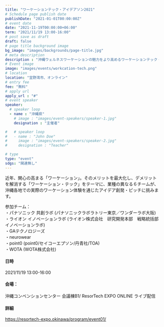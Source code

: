 ```yaml
---
title: "ワーケーションテック・アイデアソン2021"
# Schedule page publish date
publishDate: "2021-01-01T00:00:00Z"
# event date
date: "2021-11-19T00:00:00+06:00"
term: "2021/11/19 13:00-16:00"
# post save as draft
draft: false
# page title background image
bg_image: "images/backgrounds/page-title.jpg"
# meta description
description : "沖縄ウェルネスワーケーションの魅力をより高めるワーケーションテック・アイデアソン2021"
# Event image
image: "images/events/workcation-tech.png"
# location
location: "宜野湾市、オンライン"
# entry fee
fee: "無料"
# apply url
apply_url : "#"
# event speaker
speaker:
  # speaker loop
  - name : "沖縄県"
    # image : "images/event-speakers/speaker-1.jpg"
    designation : "主催者"

#   # speaker loop
#   - name : "John Doe"
#     image : "images/event-speakers/speaker-2.jpg"
#     designation : "Teacher"

# type
type: "event"
sdgs: "関連無し"
---
```


近年、関心の高まる「ワーケーション」。そのメリットを最大化し、デメリットを解消する「ワーケーション・テック」をテーマに、業種の異なる６チームが、沖縄各地での実際のワーケーション体験を通じたアイデア創発・ピッチに挑みます。  

参加チーム：  
・パナソニック 共創ラボ (パナソニックラボラトリー東京／ワンダーラボ大阪)  
・ライオン イノベーションラボ (ライオン株式会社　研究開発本部　戦略統括部 イノベーションラボ)  
・GAテクノロジーズ  
・neurowear  
・point0 (point0/セイコーエプソン/丹青社/TOA)  
・WOTA (WOTA株式会社)  
  
#### 日時
2021/11/19 13:00-16:00  
  
#### 会場：
沖縄コンベンションセンター 会議棟B1/ ResorTech EXPO ONLINE ライブ配信  
  
#### 詳細
https://resortech-expo.okinawa/program/event01/